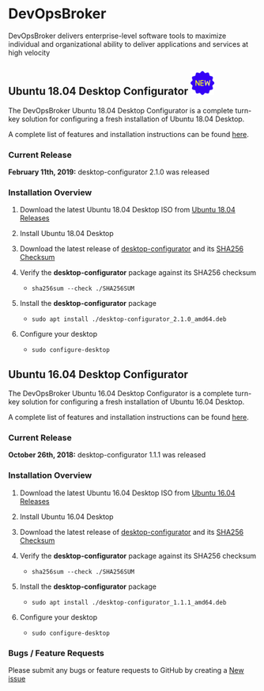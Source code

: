 # DevOpsBroker
DevOpsBroker delivers enterprise-level software tools to maximize individual and organizational ability to deliver applications and services at high velocity

## Ubuntu 18.04 Desktop Configurator ![New Release](images/new-icon.png)

The DevOpsBroker Ubuntu 18.04 Desktop Configurator is a complete turn-key solution for configuring a fresh installation of Ubuntu 18.04 Desktop.

A complete list of features and installation instructions can be found [here](Ubuntu/18.04/Desktop/Configurator/doc/README.md).

### Current Release
**February 11th, 2019:** desktop-configurator 2.1.0 was released

### Installation Overview
1. Download the latest Ubuntu 18.04 Desktop ISO from [Ubuntu 18.04 Releases](http://releases.ubuntu.com/18.04/)

2. Install Ubuntu 18.04 Desktop

3. Download the latest release of [desktop-configurator](https://github.com/macvelli/DevOpsBroker/releases/download/desktop-configurator-2.1.0/desktop-configurator_2.1.0_amd64.deb) and its [SHA256 Checksum](https://github.com/macvelli/DevOpsBroker/releases/download/desktop-configurator-2.1.0/SHA256SUM)

4. Verify the **desktop-configurator** package against its SHA256 checksum

   * `sha256sum --check ./SHA256SUM`


5. Install the **desktop-configurator** package

   * `sudo apt install ./desktop-configurator_2.1.0_amd64.deb`


6. Configure your desktop

   * `sudo configure-desktop`

## Ubuntu 16.04 Desktop Configurator

The DevOpsBroker Ubuntu 16.04 Desktop Configurator is a complete turn-key solution for configuring a fresh installation of Ubuntu 16.04 Desktop.

A complete list of features and installation instructions can be found [here](Ubuntu/16.04/Desktop/Configurator/doc/README.md).

### Current Release
**October 26th, 2018:** desktop-configurator 1.1.1 was released

### Installation Overview
1. Download the latest Ubuntu 16.04 Desktop ISO from [Ubuntu 16.04 Releases](http://releases.ubuntu.com/16.04/)

2. Install Ubuntu 16.04 Desktop

3. Download the latest release of [desktop-configurator](https://github.com/macvelli/DevOpsBroker/releases/download/desktop-configurator-1.1.1/desktop-configurator_1.1.1_amd64.deb) and its [SHA256 Checksum](https://github.com/macvelli/DevOpsBroker/releases/download/desktop-configurator-1.1.1/SHA256SUM)

4. Verify the **desktop-configurator** package against its SHA256 checksum

   * `sha256sum --check ./SHA256SUM`


5. Install the **desktop-configurator** package

   * `sudo apt install ./desktop-configurator_1.1.1_amd64.deb`


6. Configure your desktop

   * `sudo configure-desktop`

### Bugs / Feature Requests

Please submit any bugs or feature requests to GitHub by creating a [New issue](https://github.com/macvelli/DevOpsBroker/issues)
